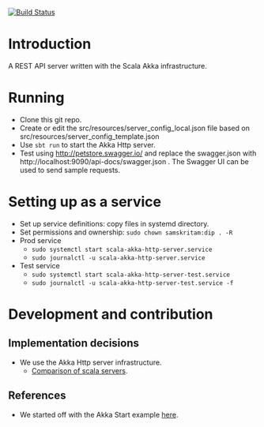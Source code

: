 [![Build Status](https://travis-ci.org/vedavaapi/scala-akka-http-server.svg?branch=master)](https://travis-ci.org/vedavaapi/scala-akka-http-server)

# Introduction
A REST API server written with the Scala Akka infrastructure.

# Running
- Clone this git repo.
- Create or edit the src/resources/server_config_local.json file based on src/resources/server_config_template.json
- Use `sbt run` to start the Akka Http server.
- Test using http://petstore.swagger.io/ and replace the swagger.json with http://localhost:9090/api-docs/swagger.json . The Swagger UI can be used to send sample requests.

# Setting up as a service
- Set up service definitions: copy files in systemd directory.
- Set permissions and ownership: `sudo chown samskritam:dip . -R`
- Prod service
	- `sudo systemctl start scala-akka-http-server.service`
	- `sudo journalctl -u scala-akka-http-server.service`
- Test service
	- `sudo systemctl start scala-akka-http-server-test.service`
	- `sudo journalctl -u scala-akka-http-server-test.service -f`


# Development and contribution
## Implementation decisions
- We use the Akka Http server infrastructure.
  - [Comparison of scala servers](https://blog.knoldus.com/2017/06/12/akka-http-vs-other-rest-api-tools/). 

## References
- We started off with the Akka Start example [here](https://github.com/pjfanning/swagger-akka-http-sample).